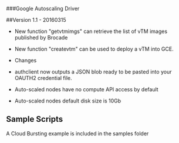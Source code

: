 ###Google Autoscaling Driver

##Version 1.1 - 20160315

* New function "getvtmimgs" can retrieve the list of vTM images published by Brocade
* New function "createvtm" can be used to deploy a vTM into GCE. 

* Changes

 - authclient now outputs a JSON blob ready to be pasted into your OAUTH2 credential
   file.

 - Auto-scaled nodes have no compute API access by default
 - Auto-scaled nodes default disk size is 10Gb
 
## Sample Scripts

A Cloud Bursting example is included in the samples folder



